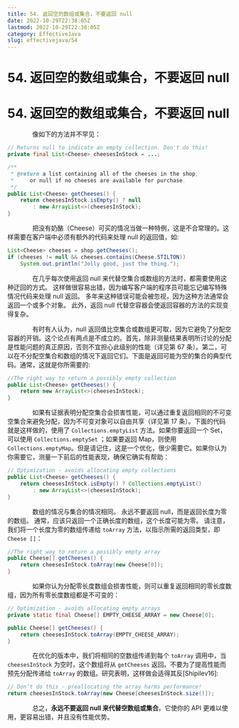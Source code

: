 ```yaml
---
title: 54. 返回空的数组或集合，不要返回 null
date: 2022-10-29T22:38:05Z
lastmod: 2022-10-29T22:38:05Z
category: EffectiveJava
slug: effectivejava/54
---
```


# 54. 返回空的数组或集合，不要返回 null

# 54. 返回空的数组或集合，不要返回 null

　　　　像如下的方法并不罕见：

```java
// Returns null to indicate an empty collection. Don't do this!
private final List<Cheese> cheesesInStock = ...;

/**
 * @return a list containing all of the cheeses in the shop,
 *     or null if no cheeses are available for purchase.
 */
public List<Cheese> getCheeses() {
    return cheesesInStock.isEmpty() ? null
        : new ArrayList<>(cheesesInStock);
}
```

　　　　把没有奶酪（Cheese）可买的情况当做一种特例，这是不合常理的。这样需要在客户端中必须有额外的代码来处理 null 的返回值，如:

```java
List<Cheese> cheeses = shop.getCheeses();
if (cheeses != null && cheeses.contains(Cheese.STILTON))
    System.out.println("Jolly good, just the thing.");
```

　　　　在几乎每次使用返回 null 来代替空集合或数组的方法时，都需要使用这种迂回的方式。 这样做很容易出错，因为编写客户端的程序员可能忘记编写特殊情况代码来处理 null 返回。 多年来这种错误可能会被忽视，因为这种方法通常会返回一个或多个对象。 此外，返回 null 代替空容器会使返回容器的方法的实现变得复杂。

　　　　有时有人认为，null 返回值比空集合或数组更可取，因为它避免了分配空容器的开销。这个论点有两点是不成立的。首先，除非测量结果表明所讨论的分配是性能问题的真正原因，否则不宜担心此级别的性能（详见第 67 条）。第二，可以在不分配空集合和数组的情况下返回它们。下面是返回可能为空的集合的典型代码。通常，这就是你所需要的:

```java
//The right way to return a possibly empty collection
public List<Cheese> getCheeses() {
    return new ArrayList<>(cheesesInStock);
}
```

　　　　如果有证据表明分配空集合会损害性能，可以通过重复返回相同的不可变空集合来避免分配，因为不可变对象可以自由共享（详见第 17 条）。下面的代码就是这样做的，使用了 `Collections.emptyList` 方法。如果你要返回一个 Set，可以使用 `Collections.emptySet` ；如果要返回 Map，则使用 `Collections.emptyMap`。但是请记住，这是一个优化，很少需要它。如果你认为你需要它，测量一下前后的性能表现，确保它确实有帮助：

```java
// Optimization - avoids allocating empty collections
public List<Cheese> getCheeses() {
    return cheesesInStock.isEmpty() ? Collections.emptyList()
        : new ArrayList<>(cheesesInStock);
}
```

　　　　数组的情况与集合的情况相同。 永远不要返回 null，而是返回长度为零的数组。 通常，应该只返回一个正确长度的数组，这个长度可能为零。 请注意，我们将一个长度为零的数组传递给 `toArray` 方法，以指示所需的返回类型，即 `Cheese []`：

```java
//The right way to return a possibly empty array
public Cheese[] getCheeses() {
    return cheesesInStock.toArray(new Cheese[0]);
}
```

　　　　如果你认为分配零长度数组会损害性能，则可以重复返回相同的零长度数组，因为所有零长度数组都是不可变的：

```java
// Optimization - avoids allocating empty arrays
private static final Cheese[] EMPTY_CHEESE_ARRAY = new Cheese[0];

public Cheese[] getCheeses() {
    return cheesesInStock.toArray(EMPTY_CHEESE_ARRAY);
}
```

　　　　在优化的版本中，我们将相同的空数组传递到每个 `toArray` 调用中，当 `cheesesInStock` 为空时，这个数组将从 `getCheeses` 返回。不要为了提高性能而预先分配传递给 `toArray` 的数组。研究表明，这样做会适得其反[Shipilev16]:

```java
// Don’t do this - preallocating the array harms performance!
return cheesesInStock.toArray(new Cheese[cheesesInStock.size()]);
```

　　　　总之，**永远不要返回 null 来代替空数组或集合**。它使你的 API 更难以使用，更容易出错，并且没有性能优势。
